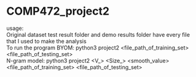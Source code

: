 # COMP472_project2

usage:  
Original dataset test result folder and
demo results folder have every file that I used to make the analysis  
To run the program
BYOM: python3 project2 <file_path_of_training_set> <file_path_of_testing_set>  
N-gram model: python3 project2 <V_> <Size_> <smooth_value> <file_path_of_training_set> <file_path_of_testing_set>
